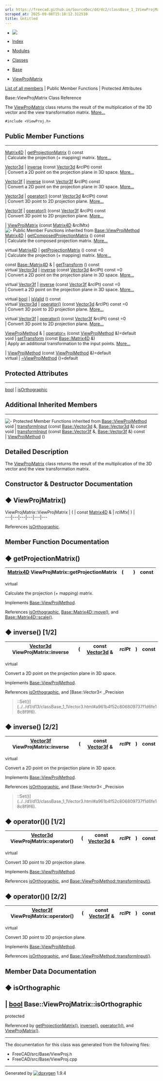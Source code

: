 ```yaml
---
url: https://freecad.github.io/SourceDoc/dd/dc2/classBase_1_1ViewProjMatrix.html
scraped_at: 2025-09-08T15:18:12.312510
title: Untitled
---
```


  * [ ![](https://www.freecad.org/svg/logo-freecad.svg) ](https://freecadweb.org "FreeCAD")
  * [Index](../../index.html "Index")
  * [Modules](../../modules.html "Modules list")
  * [Classes](../../annotated.html "Annotated list")

  * [Base](../../db/d07/namespaceBase.html)
  * [ViewProjMatrix](../../dd/dc2/classBase_1_1ViewProjMatrix.html)

[List of all members](../../d9/d9d/classBase_1_1ViewProjMatrix-members.html) | Public Member Functions | Protected Attributes

Base::ViewProjMatrix Class Reference

The [ViewProjMatrix](../../dd/dc2/classBase_1_1ViewProjMatrix.html "The
ViewProjMatrix class returns the result of the multiplication of the 3D vector
and the view trans...") class returns the result of the multiplication of the
3D vector and the view transformation matrix.
[More...](../../dd/dc2/classBase_1_1ViewProjMatrix.html#details)

`#include <ViewProj.h>`

##  Public Member Functions  
  
---  
[Matrix4D](../../d5/db4/classBase_1_1Matrix4D.html) | [getProjectionMatrix](../../dd/dc2/classBase_1_1ViewProjMatrix.html#a9c88e958a0eabeaa0942715bec0606bb) () const  
| Calculate the projection (+ mapping) matrix.
[More...](../../dd/dc2/classBase_1_1ViewProjMatrix.html#a9c88e958a0eabeaa0942715bec0606bb)  
  
[Vector3d](../../db/d07/namespaceBase.html#a5efb391dcd31b7783e4987cc87728f3e) | [inverse](../../dd/dc2/classBase_1_1ViewProjMatrix.html#aeca63d8a99d75084623b791f7ddecedf) (const [Vector3d](../../db/d07/namespaceBase.html#a5efb391dcd31b7783e4987cc87728f3e) &rclPt) const  
| Convert a 2D point on the projection plane in 3D space.
[More...](../../dd/dc2/classBase_1_1ViewProjMatrix.html#aeca63d8a99d75084623b791f7ddecedf)  
  
[Vector3f](../../db/d07/namespaceBase.html#a38ef9c7f08cd15bb67615a51ff6ad4ea) | [inverse](../../dd/dc2/classBase_1_1ViewProjMatrix.html#ae9f20859b62da577c761b873751255eb) (const [Vector3f](../../db/d07/namespaceBase.html#a38ef9c7f08cd15bb67615a51ff6ad4ea) &rclPt) const  
| Convert a 2D point on the projection plane in 3D space.
[More...](../../dd/dc2/classBase_1_1ViewProjMatrix.html#ae9f20859b62da577c761b873751255eb)  
  
[Vector3d](../../db/d07/namespaceBase.html#a5efb391dcd31b7783e4987cc87728f3e) | [operator()](../../dd/dc2/classBase_1_1ViewProjMatrix.html#a2ab5f7d1c73f3e080d25dd4ecbe1af10) (const [Vector3d](../../db/d07/namespaceBase.html#a5efb391dcd31b7783e4987cc87728f3e) &rclPt) const  
| Convert 3D point to 2D projection plane.
[More...](../../dd/dc2/classBase_1_1ViewProjMatrix.html#a2ab5f7d1c73f3e080d25dd4ecbe1af10)  
  
[Vector3f](../../db/d07/namespaceBase.html#a38ef9c7f08cd15bb67615a51ff6ad4ea) | [operator()](../../dd/dc2/classBase_1_1ViewProjMatrix.html#acbb267b3278e425ae7e338bb6434b635) (const [Vector3f](../../db/d07/namespaceBase.html#a38ef9c7f08cd15bb67615a51ff6ad4ea) &rclPt) const  
| Convert 3D point to 2D projection plane.
[More...](../../dd/dc2/classBase_1_1ViewProjMatrix.html#acbb267b3278e425ae7e338bb6434b635)  
  
|
[ViewProjMatrix](../../dd/dc2/classBase_1_1ViewProjMatrix.html#a142a4cfdb0cbee29908ec0b07f8085c0)
(const [Matrix4D](../../d5/db4/classBase_1_1Matrix4D.html) &rclMtx)  
![-](../../closed.png) Public Member Functions inherited from
[Base::ViewProjMethod](../../de/daf/classBase_1_1ViewProjMethod.html)  
[Matrix4D](../../d5/db4/classBase_1_1Matrix4D.html) | [getComposedProjectionMatrix](../../de/daf/classBase_1_1ViewProjMethod.html#a304b653764af8d3dc70afda41f570c2f) () const  
| Calculate the composed projection matrix.
[More...](../../de/daf/classBase_1_1ViewProjMethod.html#a304b653764af8d3dc70afda41f570c2f)  
  
virtual [Matrix4D](../../d5/db4/classBase_1_1Matrix4D.html) | [getProjectionMatrix](../../de/daf/classBase_1_1ViewProjMethod.html#ae30c910881bad2a3d4acfe896f012a6e) () const =0  
| Calculate the projection (+ mapping) matrix.
[More...](../../de/daf/classBase_1_1ViewProjMethod.html#ae30c910881bad2a3d4acfe896f012a6e)  
  
const [Base::Matrix4D](../../d5/db4/classBase_1_1Matrix4D.html) & | [getTransform](../../de/daf/classBase_1_1ViewProjMethod.html#ad66898cdcdcdb1653736c2930568783a) () const  
virtual [Vector3d](../../db/d07/namespaceBase.html#a5efb391dcd31b7783e4987cc87728f3e) | [inverse](../../de/daf/classBase_1_1ViewProjMethod.html#a9ef0f551ec2a1d352cb7a084b2b27c87) (const [Vector3d](../../db/d07/namespaceBase.html#a5efb391dcd31b7783e4987cc87728f3e) &rclPt) const =0  
| Convert a 2D point on the projection plane in 3D space.
[More...](../../de/daf/classBase_1_1ViewProjMethod.html#a9ef0f551ec2a1d352cb7a084b2b27c87)  
  
virtual [Vector3f](../../db/d07/namespaceBase.html#a38ef9c7f08cd15bb67615a51ff6ad4ea) | [inverse](../../de/daf/classBase_1_1ViewProjMethod.html#a10eafa0b0e6ed6471f54f0430be7c161) (const [Vector3f](../../db/d07/namespaceBase.html#a38ef9c7f08cd15bb67615a51ff6ad4ea) &rclPt) const =0  
| Convert a 2D point on the projection plane in 3D space.
[More...](../../de/daf/classBase_1_1ViewProjMethod.html#a10eafa0b0e6ed6471f54f0430be7c161)  
  
virtual [bool](../../d9/db9/classbool.html) | [isValid](../../de/daf/classBase_1_1ViewProjMethod.html#a889df391c806bf27ce6c3d47e81c1a74) () const  
virtual [Vector3d](../../db/d07/namespaceBase.html#a5efb391dcd31b7783e4987cc87728f3e) | [operator()](../../de/daf/classBase_1_1ViewProjMethod.html#a8687d681b532a9edfe6fb116f115a9b1) (const [Vector3d](../../db/d07/namespaceBase.html#a5efb391dcd31b7783e4987cc87728f3e) &rclPt) const =0  
| Convert 3D point to 2D projection plane.
[More...](../../de/daf/classBase_1_1ViewProjMethod.html#a8687d681b532a9edfe6fb116f115a9b1)  
  
virtual [Vector3f](../../db/d07/namespaceBase.html#a38ef9c7f08cd15bb67615a51ff6ad4ea) | [operator()](../../de/daf/classBase_1_1ViewProjMethod.html#ac0952edb36da2eacb57ca71a58e310c9) (const [Vector3f](../../db/d07/namespaceBase.html#a38ef9c7f08cd15bb67615a51ff6ad4ea) &rclPt) const =0  
| Convert 3D point to 2D projection plane.
[More...](../../de/daf/classBase_1_1ViewProjMethod.html#ac0952edb36da2eacb57ca71a58e310c9)  
  
[ViewProjMethod](../../de/daf/classBase_1_1ViewProjMethod.html) & | [operator=](../../de/daf/classBase_1_1ViewProjMethod.html#ac0b430e2a89529c0a2686b84d864670e) (const [ViewProjMethod](../../de/daf/classBase_1_1ViewProjMethod.html) &)=default  
void | [setTransform](../../de/daf/classBase_1_1ViewProjMethod.html#aa4fcdfec04d41e5ffd00a31276482187) (const [Base::Matrix4D](../../d5/db4/classBase_1_1Matrix4D.html) &)  
| Apply an additional transformation to the input points.
[More...](../../de/daf/classBase_1_1ViewProjMethod.html#aa4fcdfec04d41e5ffd00a31276482187)  
  
|
[ViewProjMethod](../../de/daf/classBase_1_1ViewProjMethod.html#a00acaa738ba7673d4af7afde39915c88)
(const [ViewProjMethod](../../de/daf/classBase_1_1ViewProjMethod.html)
&)=default  
virtual | [~ViewProjMethod](../../de/daf/classBase_1_1ViewProjMethod.html#a1daf8d726bb6fcfee0aa03baa6034d86) ()=default  
  
##  Protected Attributes  
  
---  
[bool](../../d9/db9/classbool.html) | [isOrthographic](../../dd/dc2/classBase_1_1ViewProjMatrix.html#a80a6bb19fdac36a58d2ce7887a4ac45b)  
  
##  Additional Inherited Members  
  
---  
![-](../../closed.png) Protected Member Functions inherited from
[Base::ViewProjMethod](../../de/daf/classBase_1_1ViewProjMethod.html)  
void | [transformInput](../../de/daf/classBase_1_1ViewProjMethod.html#a8b9363eea34c10bab6011fb03cffce2f) (const [Base::Vector3d](../../db/d07/namespaceBase.html#a5efb391dcd31b7783e4987cc87728f3e) &, [Base::Vector3d](../../db/d07/namespaceBase.html#a5efb391dcd31b7783e4987cc87728f3e) &) const  
void | [transformInput](../../de/daf/classBase_1_1ViewProjMethod.html#a0d4e7b5b68a466fa99e9fc4f9863924b) (const [Base::Vector3f](../../db/d07/namespaceBase.html#a38ef9c7f08cd15bb67615a51ff6ad4ea) &, [Base::Vector3f](../../db/d07/namespaceBase.html#a38ef9c7f08cd15bb67615a51ff6ad4ea) &) const  
|
[ViewProjMethod](../../de/daf/classBase_1_1ViewProjMethod.html#a5d0e28fc9104dafc798d47c45633a76e)
()  
  
## Detailed Description

The [ViewProjMatrix](../../dd/dc2/classBase_1_1ViewProjMatrix.html "The
ViewProjMatrix class returns the result of the multiplication of the 3D vector
and the view trans...") class returns the result of the multiplication of the
3D vector and the view transformation matrix.

## Constructor & Destructor Documentation

## ◆ ViewProjMatrix()

ViewProjMatrix::ViewProjMatrix  | ( | const [Matrix4D](../../d5/db4/classBase_1_1Matrix4D.html) & | _rclMtx_| ) |   
---|---|---|---|---|---  
  
References
[isOrthographic](../../dd/dc2/classBase_1_1ViewProjMatrix.html#a80a6bb19fdac36a58d2ce7887a4ac45b).

## Member Function Documentation

## ◆ getProjectionMatrix()

| [Matrix4D](../../d5/db4/classBase_1_1Matrix4D.html) ViewProjMatrix::getProjectionMatrix  | ( | | ) |  const  
---|---|---|---|---  
virtual  
  
Calculate the projection (+ mapping) matrix.

Implements
[Base::ViewProjMethod](../../de/daf/classBase_1_1ViewProjMethod.html#ae30c910881bad2a3d4acfe896f012a6e).

References
[isOrthographic](../../dd/dc2/classBase_1_1ViewProjMatrix.html#a80a6bb19fdac36a58d2ce7887a4ac45b),
[Base::Matrix4D::move()](../../d5/db4/classBase_1_1Matrix4D.html#ac26497380187a175bcd5e43a0c81740f),
and
[Base::Matrix4D::scale()](../../d5/db4/classBase_1_1Matrix4D.html#aa0838e1c628e3f405a83904679acec56).

## ◆ inverse() [1/2]

| [Vector3d](../../db/d07/namespaceBase.html#a5efb391dcd31b7783e4987cc87728f3e) ViewProjMatrix::inverse  | ( | const [Vector3d](../../db/d07/namespaceBase.html#a5efb391dcd31b7783e4987cc87728f3e) & | _rclPt_| ) |  const  
---|---|---|---|---|---  
virtual  
  
Convert a 2D point on the projection plane in 3D space.

Implements
[Base::ViewProjMethod](../../de/daf/classBase_1_1ViewProjMethod.html#a9ef0f551ec2a1d352cb7a084b2b27c87).

References
[isOrthographic](../../dd/dc2/classBase_1_1ViewProjMatrix.html#a80a6bb19fdac36a58d2ce7887a4ac45b),
and [Base::Vector3< _Precision
>::Set()](../../d1/d13/classBase_1_1Vector3.html#a961b4f52c806809737f1d6fe18c8f9f6).

## ◆ inverse() [2/2]

| [Vector3f](../../db/d07/namespaceBase.html#a38ef9c7f08cd15bb67615a51ff6ad4ea) ViewProjMatrix::inverse  | ( | const [Vector3f](../../db/d07/namespaceBase.html#a38ef9c7f08cd15bb67615a51ff6ad4ea) & | _rclPt_| ) |  const  
---|---|---|---|---|---  
virtual  
  
Convert a 2D point on the projection plane in 3D space.

Implements
[Base::ViewProjMethod](../../de/daf/classBase_1_1ViewProjMethod.html#a10eafa0b0e6ed6471f54f0430be7c161).

References
[isOrthographic](../../dd/dc2/classBase_1_1ViewProjMatrix.html#a80a6bb19fdac36a58d2ce7887a4ac45b),
and [Base::Vector3< _Precision
>::Set()](../../d1/d13/classBase_1_1Vector3.html#a961b4f52c806809737f1d6fe18c8f9f6).

## ◆ operator()() [1/2]

| [Vector3d](../../db/d07/namespaceBase.html#a5efb391dcd31b7783e4987cc87728f3e) ViewProjMatrix::operator()  | ( | const [Vector3d](../../db/d07/namespaceBase.html#a5efb391dcd31b7783e4987cc87728f3e) & | _rclPt_| ) |  const  
---|---|---|---|---|---  
virtual  
  
Convert 3D point to 2D projection plane.

Implements
[Base::ViewProjMethod](../../de/daf/classBase_1_1ViewProjMethod.html#a8687d681b532a9edfe6fb116f115a9b1).

References
[isOrthographic](../../dd/dc2/classBase_1_1ViewProjMatrix.html#a80a6bb19fdac36a58d2ce7887a4ac45b),
and
[Base::ViewProjMethod::transformInput()](../../de/daf/classBase_1_1ViewProjMethod.html#a0d4e7b5b68a466fa99e9fc4f9863924b).

## ◆ operator()() [2/2]

| [Vector3f](../../db/d07/namespaceBase.html#a38ef9c7f08cd15bb67615a51ff6ad4ea) ViewProjMatrix::operator()  | ( | const [Vector3f](../../db/d07/namespaceBase.html#a38ef9c7f08cd15bb67615a51ff6ad4ea) & | _rclPt_| ) |  const  
---|---|---|---|---|---  
virtual  
  
Convert 3D point to 2D projection plane.

Implements
[Base::ViewProjMethod](../../de/daf/classBase_1_1ViewProjMethod.html#ac0952edb36da2eacb57ca71a58e310c9).

References
[isOrthographic](../../dd/dc2/classBase_1_1ViewProjMatrix.html#a80a6bb19fdac36a58d2ce7887a4ac45b),
and
[Base::ViewProjMethod::transformInput()](../../de/daf/classBase_1_1ViewProjMethod.html#a0d4e7b5b68a466fa99e9fc4f9863924b).

## Member Data Documentation

## ◆ isOrthographic

| [bool](../../d9/db9/classbool.html) Base::ViewProjMatrix::isOrthographic  
---  
protected  
  
Referenced by
[getProjectionMatrix()](../../dd/dc2/classBase_1_1ViewProjMatrix.html#a9c88e958a0eabeaa0942715bec0606bb),
[inverse()](../../dd/dc2/classBase_1_1ViewProjMatrix.html#ae9f20859b62da577c761b873751255eb),
[operator()()](../../dd/dc2/classBase_1_1ViewProjMatrix.html#acbb267b3278e425ae7e338bb6434b635),
and
[ViewProjMatrix()](../../dd/dc2/classBase_1_1ViewProjMatrix.html#a142a4cfdb0cbee29908ec0b07f8085c0).

* * *

The documentation for this class was generated from the following files:

  * FreeCAD/src/Base/ViewProj.h
  * FreeCAD/src/Base/ViewProj.cpp

* * *

Generated by
[![doxygen](../../doxygen.svg)](https://www.doxygen.org/index.html) 1.9.4

